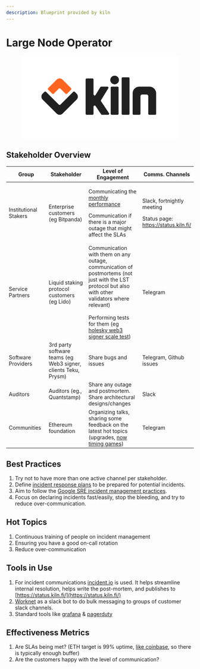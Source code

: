 ```yaml
---
description: Blueprint provided by kiln
---
```


# Large Node Operator



<figure><img src="../../.gitbook/assets/image (3).png" alt=""><figcaption></figcaption></figure>

## Stakeholder Overview

<table data-full-width="false"><thead><tr><th width="149">Group</th><th width="154">Stakeholder</th><th width="277">Level of Engagement</th><th>Comms. Channels</th></tr></thead><tbody><tr><td>Institutional Stakers</td><td>Enterprise customers (eg Bitpanda)</td><td><p>Communicating the <a href="https://www.kiln.fi/reports">monthly performance</a></p><p> </p><p>Communication if there is a major outage that might affect the SLAs</p></td><td><p>Slack, fortnightly meeting</p><p> </p><p>Status page: <a href="https://status.kiln.fi/">https://status.kiln.fi/</a></p></td></tr><tr><td>Service Partners</td><td>Liquid staking protocol customers (eg Lido)</td><td>Communication with them on any outage, communication of postmortems (not just with the LST protocol but also with other validators where relevant)<br><br>Performing tests for them (eg <a href="https://www.kiln.fi/post/learnings-from-running-web3signer-at-scale-on-holesky">holesky web3 signer scale test</a>)</td><td>Telegram</td></tr><tr><td>Software Providers</td><td>3rd party software teams (eg Web3 signer, clients Teku, Prysm)</td><td>Share bugs and issues</td><td>Telegram, Github issues</td></tr><tr><td>Auditors</td><td>Auditors (eg., Quantstamp)</td><td>Share any outage and postmortem. Share architectural designs/changes</td><td>Slack</td></tr><tr><td>Communities</td><td>Ethereum foundation</td><td>Organizing talks, sharing some feedback on the latest hot topics (upgrades, <a href="https://ethresear.ch/t/empirical-analysis-of-the-impact-of-block-delays-on-the-consensus-layer/17888">now timing games</a>)</td><td>Telegram</td></tr></tbody></table>

## Best Practices

1. Try not to have more than one active channel per stakeholder.
2. Define [incident response plan](https://docs.google.com/document/d/1K3GEbRFTyNy2zKkUJwEYFzkzFJu2IGwc/edit)[s](https://docs.google.com/document/d/1K3GEbRFTyNy2zKkUJwEYFzkzFJu2IGwc/edit) to be prepared for potential incidents.
3. Aim to follow the [Google SRE incident management practices](https://sre.google/workbook/incident-response/).&#x20;
4. Focus on declaring incidents fast/easily, stop the bleeding, and try to reduce over-communication.

## Hot Topics

1. Continuous training of people on incident management
2. Ensuring you have a good on-call rotation&#x20;
3. Reduce over-communication

## Tools in Use

1. For incident communications [incident.io](https://incident.io/) is used. It helps streamline internal resolution, helps write the post-mortem, and publishes to [https://status.kiln.fi/](https://status.kiln.fi/)
2. [Worknet](https://www.worknet.ai/) as a slack bot to do bulk messaging to groups of customer slack channels.
3. Standard tools like [grafana](https://grafana.com/) & [pagerduty](https://www.pagerduty.com/)

## Effectiveness Metrics

1. Are SLAs being met? (ETH target is 99% uptime, [like coinbase](https://www.coinbase.com/cloud/discover/insights-analysis/when-less-is-more), so there is typically enough buffer)
2. Are the customers happy with the level of communication?
